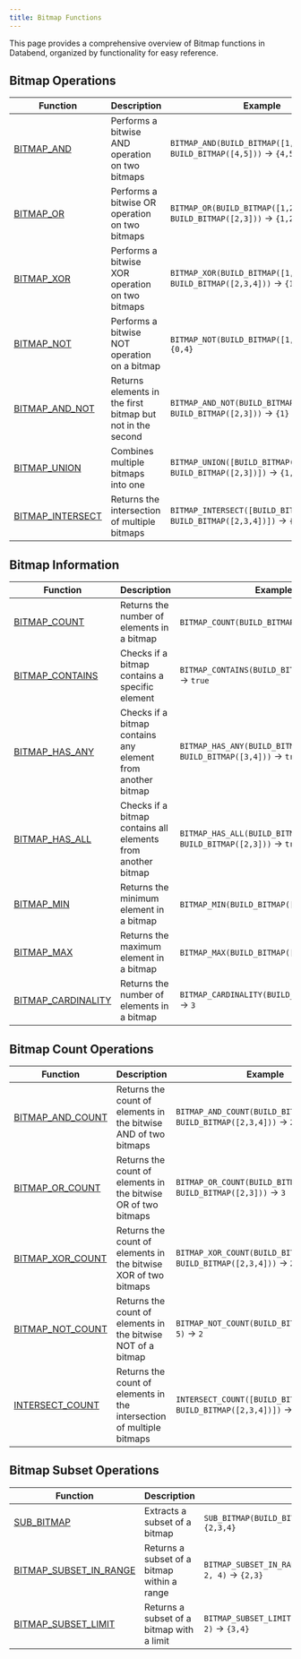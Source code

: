 ```yaml
---
title: Bitmap Functions
---
```


This page provides a comprehensive overview of Bitmap functions in Databend, organized by functionality for easy reference.

## Bitmap Operations

| Function | Description | Example |
|----------|-------------|---------|
| [BITMAP_AND](bitmap-and.md) | Performs a bitwise AND operation on two bitmaps | `BITMAP_AND(BUILD_BITMAP([1,4,5]), BUILD_BITMAP([4,5]))` → `{4,5}` |
| [BITMAP_OR](bitmap-or.md) | Performs a bitwise OR operation on two bitmaps | `BITMAP_OR(BUILD_BITMAP([1,2]), BUILD_BITMAP([2,3]))` → `{1,2,3}` |
| [BITMAP_XOR](bitmap-xor.md) | Performs a bitwise XOR operation on two bitmaps | `BITMAP_XOR(BUILD_BITMAP([1,2,3]), BUILD_BITMAP([2,3,4]))` → `{1,4}` |
| [BITMAP_NOT](bitmap-not.md) | Performs a bitwise NOT operation on a bitmap | `BITMAP_NOT(BUILD_BITMAP([1,2,3]), 5)` → `{0,4}` |
| [BITMAP_AND_NOT](bitmap-and-not.md) | Returns elements in the first bitmap but not in the second | `BITMAP_AND_NOT(BUILD_BITMAP([1,2,3]), BUILD_BITMAP([2,3]))` → `{1}` |
| [BITMAP_UNION](bitmap-union.md) | Combines multiple bitmaps into one | `BITMAP_UNION([BUILD_BITMAP([1,2]), BUILD_BITMAP([2,3])])` → `{1,2,3}` |
| [BITMAP_INTERSECT](bitmap-intersect.md) | Returns the intersection of multiple bitmaps | `BITMAP_INTERSECT([BUILD_BITMAP([1,2,3]), BUILD_BITMAP([2,3,4])])` → `{2,3}` |

## Bitmap Information

| Function | Description | Example |
|----------|-------------|---------|
| [BITMAP_COUNT](bitmap-count.md) | Returns the number of elements in a bitmap | `BITMAP_COUNT(BUILD_BITMAP([1,2,3]))` → `3` |
| [BITMAP_CONTAINS](bitmap-contains.md) | Checks if a bitmap contains a specific element | `BITMAP_CONTAINS(BUILD_BITMAP([1,2,3]), 2)` → `true` |
| [BITMAP_HAS_ANY](bitmap-has-any.md) | Checks if a bitmap contains any element from another bitmap | `BITMAP_HAS_ANY(BUILD_BITMAP([1,2,3]), BUILD_BITMAP([3,4]))` → `true` |
| [BITMAP_HAS_ALL](bitmap-has-all.md) | Checks if a bitmap contains all elements from another bitmap | `BITMAP_HAS_ALL(BUILD_BITMAP([1,2,3]), BUILD_BITMAP([2,3]))` → `true` |
| [BITMAP_MIN](bitmap-min.md) | Returns the minimum element in a bitmap | `BITMAP_MIN(BUILD_BITMAP([1,2,3]))` → `1` |
| [BITMAP_MAX](bitmap-max.md) | Returns the maximum element in a bitmap | `BITMAP_MAX(BUILD_BITMAP([1,2,3]))` → `3` |
| [BITMAP_CARDINALITY](bitmap-cardinality.md) | Returns the number of elements in a bitmap | `BITMAP_CARDINALITY(BUILD_BITMAP([1,2,3]))` → `3` |

## Bitmap Count Operations

| Function | Description | Example |
|----------|-------------|---------|
| [BITMAP_AND_COUNT](bitmap-and-count.md) | Returns the count of elements in the bitwise AND of two bitmaps | `BITMAP_AND_COUNT(BUILD_BITMAP([1,2,3]), BUILD_BITMAP([2,3,4]))` → `2` |
| [BITMAP_OR_COUNT](bitmap-or-count.md) | Returns the count of elements in the bitwise OR of two bitmaps | `BITMAP_OR_COUNT(BUILD_BITMAP([1,2]), BUILD_BITMAP([2,3]))` → `3` |
| [BITMAP_XOR_COUNT](bitmap-xor-count.md) | Returns the count of elements in the bitwise XOR of two bitmaps | `BITMAP_XOR_COUNT(BUILD_BITMAP([1,2,3]), BUILD_BITMAP([2,3,4]))` → `2` |
| [BITMAP_NOT_COUNT](bitmap-not-count.md) | Returns the count of elements in the bitwise NOT of a bitmap | `BITMAP_NOT_COUNT(BUILD_BITMAP([1,2,3]), 5)` → `2` |
| [INTERSECT_COUNT](intersect-count.md) | Returns the count of elements in the intersection of multiple bitmaps | `INTERSECT_COUNT([BUILD_BITMAP([1,2,3]), BUILD_BITMAP([2,3,4])])` → `2` |

## Bitmap Subset Operations

| Function | Description | Example |
|----------|-------------|---------|
| [SUB_BITMAP](sub-bitmap.md) | Extracts a subset of a bitmap | `SUB_BITMAP(BUILD_BITMAP([1,2,3,4,5]), 1, 3)` → `{2,3,4}` |
| [BITMAP_SUBSET_IN_RANGE](bitmap-subset-in-range.md) | Returns a subset of a bitmap within a range | `BITMAP_SUBSET_IN_RANGE(BUILD_BITMAP([1,2,3,4,5]), 2, 4)` → `{2,3}` |
| [BITMAP_SUBSET_LIMIT](bitmap-subset-limit.md) | Returns a subset of a bitmap with a limit | `BITMAP_SUBSET_LIMIT(BUILD_BITMAP([1,2,3,4,5]), 2, 2)` → `{3,4}` |
